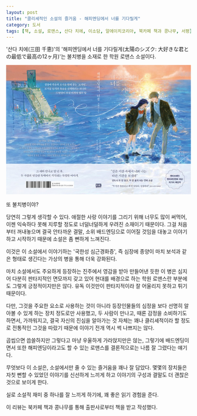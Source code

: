 ```yaml
---
layout: post
title: "클리셰적인 소설의 즐거움 - 해피엔딩에서 너를 기다릴게"
category: 도서
tags: [책, 소설, 로맨스, 산다 치에, 이소담, 알에이치코리아, 북카페 책과 콩나무, 서평]
---
```


'산다 치에(三田 千恵)'의
'해피엔딩에서 너를 기다릴게(太陽のシズク: 大好きな君との最低で最高の12ヶ月)'는
불치병을 소재로 한 학원 로맨스 소설이다.

![표지](/images/taiyo-no-shizuku-daisukina-kimitono-saiteide-saikono-junikagetsu-book-h480.jpg)

또 불치병이야?

당연히 그렇게 생각할 수 있다.
애절한 사랑 이야기를 그리기 위해 너무도 많이 써먹어,
이젠 익숙하다 못해 지루할 정도로 너덜너덜하게 우려진 소재이기 때문이다.
그걸 처음부터 꺼내놓으며 결국 안타까운 결말, 소위 배드엔딩으로 이어질 것임을
대놓고 이야기하고 시작하기 때문에 소설은 좀 뻔하게 느껴진다.

이것은 이 소설에서 이야기하는 '국한성 심근경화증',
즉 심장에 종양이 마치 보석과 같은 형태로 생긴다는 가상의 병을 통해 더욱 강화된다.

마치 소설에서도 주요하게 등장하는 진주에서 영감을 받아 만들어낸 듯한 이 병은
심지어 다분히 판타지적인 면모까지 갖고 있어
현대를 배경으로 하는 학원 로맨스란 부분에도 그렇게 긍정적이지만은 않다.
유독 이것만이 판타지적이라 잘 어울리지 못하고 튀기 때문이다.

다만, 그것을 주요한 요소로 사용하는 것이 아니라
등장인물들의 심정을 보다 선명히 알아볼 수 있게 하는 장치 정도로만 사용했고,
두 사람이 만나고, 때론 감정을 소비하기도 하면서, 가까워지고,
결국 자신의 진심을 알아가는 것 자체는
꽤나 클리셰적이라 할 정도로 전통적인 그것을 따랐기 때문에
이야기 전개 역시 썩 나쁘지는 않다.

곱씹으면 씁쓸하지만 그렇다고 마냥 우울하게 가라앉지만은 않는,
그렇기에 배드엔딩이면서 또한 해피엔딩이라고도 할 수 있는 로맨스를
결론적으로는 나름 잘 그렸다는 얘기다.

무엇보다 이 소설은, 소설에서만 줄 수 있는 즐거움을 꽤나 잘 담았다.
몇몇의 장치들은 자칫 뻔할 수 있었던 이야기를 신선하게 느끼게 하고
이야기의 구성과 결말도 더 괜찮은 것으로 보이게 한다.

실로 소설적 재미 중 하나를 잘 느끼게 하기에,
꽤 좋은 읽기 경험을 준다.



<div class="im im-info">
이 리뷰는 북카페 책과 콩나무를 통해 출판사로부터 책을 받고 작성했다.
</div>
